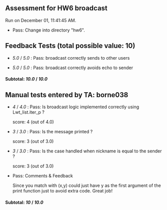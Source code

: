 ## Assessment for HW6 broadcast

Run on December 01, 11:41:45 AM.

+ Pass: Change into directory "hw6".

## Feedback Tests (total possible value: 10)

+  _5.0_ / _5.0_ : Pass: broadcast correctly sends to other users

+  _5.0_ / _5.0_ : Pass: broadcast correctly avoids echo to sender

#### Subtotal: _10.0_ / _10.0_

## Manual tests entered by TA: borne038

+  _4_ / _4.0_ : Pass: Is broadcast logic implemented correctly using Lwt_list.iter_p ?

    score: 4 (out of 4.0)


+  _3_ / _3.0_ : Pass: Is the message printed ?

    score: 3 (out of 3.0)


+  _3_ / _3.0_ : Pass: Is the case handled when nickname is equal to the sender ?

    score: 3 (out of 3.0)


+ Pass: Comments & Feedback

    Since you match with (x,y) could just have y as the first argument of the print function just to avoid extra code. Great job!

#### Subtotal: _10_ / _10.0_

